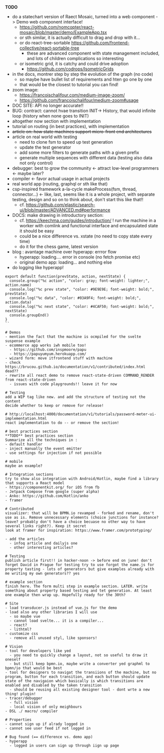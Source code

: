 **TODO**
- do a statechart version of Raect Mosaic, turned into a web component -> Demo web component interface!
  - https://github.com/nomcopter/react-mosaic/blob/master/demo/ExampleApp.tsx
  - or sth similar, it is actually difficult to drag and drop with it...
  - or do react-tree-sortable https://github.com/frontend-collective/react-sortable-tree
    - these are advanced component with state management included, and lots of children complications so interesting
  - or isometric grid, it is catchy and could drive adoption
    - https://github.com/codrops/IsometricGrids
- in the docs, montrer step by step the evolution of the graph (no code)
  - so maybe have bullet list of requirements and hten go one by one
  - that would be the closest to tutorial you can find!
- zoom image:
  - https://francoischalifour.com/medium-image-zoom/
  - https://github.com/francoischalifour/medium-zoom#usage
- DOC SITE: API no longer accurate!!
- BUG: contract: cannot hvae transition INIT-> History, that would infinite loop (history when none goes to INIT) 
- altogether now section with implementation
- tutorial on routing (in best practices), with implementation
- ~~article on: how state machines support micro-front end architectures~~
- article on real world with testing
  - need to clone fsm to speed up test generation
  - update the test generator
  - add some more filters to generate paths with a given prefix
  - generate multiple sequences with different data (testing also data not only control)
- debugger: best to grow the community <- attract low-level programmers <- maybe later?
- compiler <- favor actual usage in actual projects
- real world app (routing, graphql or sth like that)
- csp-inspired framework a-la-cycle makeProcess(fsm, thread, connector...) <- like, last, seems like it is a whole project, with separate testing, design and so on to think about, don't start this like that!!
  - cf. https://github.com/elastic/search-ui/blob/master/ADVANCED.md#performance
- DOCS: make drawing in introductory section:
  - cf. https://keechma.com/guides/introduction/
! run the machine in a worker with comlink and functional interface and encapsulated state it should be easy
  - could be a nice difference vs. xstate (no need to copy state every time)
  - do it for the chess game, latest version
- blog : avantage machine over hyperapp: errror flow
  - hyperapp: loading.... error in console (no fetch promise etc)
  - original demo app: loading... and nothing else
- do logging like hyperapp!
````
export default function(prevState, action, nextState) {
  console.group("%c action", "color: gray; font-weight: lighter;", action.name)
  console.log("%c prev state", "color: #9E9E9E; font-weight: bold;", prevState)
  console.log("%c data", "color: #03A9F4; font-weight: bold;", action.data)
  console.log("%c next state", "color: #4CAF50; font-weight: bold;", nextState)
  console.groupEnd()
}
``

# Demos
- mention the fact that the machine is ocmpiled for the svelte suspense example
- ecommerce app works iwh mobile too!
  - https://github.com/inspmoore/papu
  - https://papuyumyum.herokuapp.com/
- wizard form: move itfrontend stuff with machine
- check https://brucou.github.io/documentation/v1/contributed/index.html dead??
- rewrite all react demo to remove react-state-driven COMMAND_RENDER from react-state-driven
  - issues with code playgrounds!! leave it for now 
  
# Testing
add a WIP tag like new. and add the structure of testing not the content
decide whether to keep or remove for release!

# http://localhost:4000/documentation/v1/tutorials/password-meter-ui-implementation.html
react implementation to do -- or remove the section!

# best practices section
**TODO** best practices section
Summarize all the techniques in :
- default handler
- inject manually the event emitter
- use settings for injection if not possible

# mobile
maybe an example?

# Integration sections
try to show also integration with Android/Kotlin, maybe find a library that supports a React model 
- https://componentkit.org/ for iOS from fb
- Jetpack Compose from google (super alpha)
- Anko: https://github.com/Kotlin/anko
- framer

# Contributed
visualizer: that will be BPMN.io revamped - forked and rename, don't use as is. Remove unnecessary elements (choice junctions for instance? leave? probably don't have a choice becuase no other way to have several links right?). Keep it secret
look at framer for inspiration: https://www.framer.com/prototyping/

- add the articles
  - infoq article and dailyjs one
  - other interesting articles?

# Testing
publish article first!! in hacker-noon -> before end on june! don't forget David in Prague for testing try to use forgot the name.js for property tasting - lots of generators but give examples already with me writing my own generators?? yes 

# example section
finish here. The form multi step in example section. LATER. write something about property based testing and tet generation. At least one example then wrap up. Hopefully ready for the 30th?

# Site
- load transducer.js instead of vue.js for the demo
- load also any other libraries I will use
  - so maybe vue
  - cannot load svelte... it is a compiler...
  - react?
  - lithtml?
- customize css
  - remove all unused styl, like sponsors!

# Vision
- tool for developers like yed
  - you need to quickly change a layout, not so useful to draw it oneself
  - but still keep bpmn.io, maybe write a converter yed graphml to bpmn/io that would be best
- tool for designers to navigat the transiions of the machine, but no program, button for each transition, and each button should update state of the navigaion which basically is which transitions are enabled and disabled by the taken transition
  - should be reusing all existing designer tool - dont wrte a new thing! plugin!
- tracer/debugger
  - full vision
  - local vision of only meighbours
- DSL ./ macro/ compiler

# Properties
- cannot sign up if alrady logged in
- cannot see user feed if not logged in

# Bug found (== difference vs. demo app)
- hyperapp
  - logged in users can sign up through iign up page
